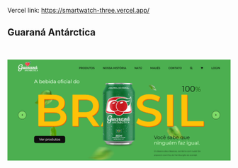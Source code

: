 Vercel link: https://smartwatch-three.vercel.app/

## Guaraná Antárctica

<br>

![Guaraná Antárctica exemple](assets/img/readme.png)